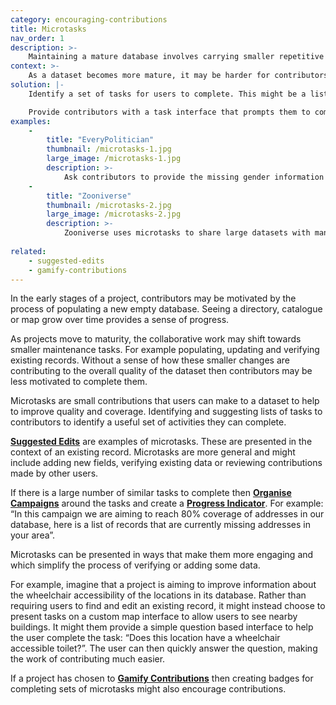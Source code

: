 ```yaml
---
category: encouraging-contributions
title: Microtasks
nav_order: 1
description: >-
    Maintaining a mature database involves carrying smaller repetitive tasks that may be less engaging for contributors
context: >-
    As a dataset becomes more mature, it may be harder for contributors to identify useful ways to contribute when there are fewer obvious gaps in coverage. Contributors might also be less motivated by ongoing maintenance tasks. It is easy to feel a sense of progress when adding new records, but less so when improving them.
solution: |-
    Identify a set of tasks for users to complete. This might be a list of **[Suggested Edits](/patterns/encouraging-contributions/suggested-edits)**, records that need to be **[Marked as Verified](/patterns/maintaining-quality/marking-as-verified)** or other tasks to verify existing data.

    Provide contributors with a task interface that prompts them to complete a number of individual tasks. Use a **[Progress Indicator](/patterns/encouraging-contributions/progress-indicator)** or **[Gamify Contributions](/patterns/encouraging-contributions/gamify-contributions)** to encourage them to complete the tasks.
examples:
    -
        title: "EveryPolitician"
        thumbnail: /microtasks-1.jpg
        large_image: /microtasks-1.jpg
        description: >-
            Ask contributors to provide the missing gender information that hasn’t been captured from other sources
    -
        title: "Zooniverse"
        thumbnail: /microtasks-2.jpg
        large_image: /microtasks-2.jpg
        description: >-
            Zooniverse uses microtasks to share large datasets with many contributors
    
related:
    - suggested-edits
    - gamify-contributions
---
```


In the early stages of a project, contributors may be motivated by the process of populating a new empty database. Seeing a directory, catalogue or map grow over time provides a sense of progress.

As projects move to maturity, the collaborative work may shift towards smaller maintenance tasks. For example populating, updating and verifying existing records. Without a sense of how these smaller changes are contributing to the overall quality of the dataset then contributors may be less motivated to complete them.

Microtasks are small contributions that users can make to a dataset to help to improve quality and coverage. Identifying and suggesting lists of tasks to contributors to identify a useful set of activities they can complete. 

**[Suggested Edits](/patterns/encouraging-contributions/suggested-edits)** are examples of microtasks. These are presented in the context of an existing record. Microtasks are more general and might include adding new fields, verifying existing data or reviewing contributions made by other users.

If there is a large number of similar tasks to complete then **[Organise Campaigns](/patterns/encouraging-contributions/organise-campaigns)** around the tasks and create a **[Progress Indicator](/patterns/encouraging-contributions/progress-indicator)**. For example: “In this campaign we are aiming to reach 80% coverage of addresses in our database, here is a list of records that are currently missing addresses in your area”.

Microtasks can be presented in ways that make them more engaging and which simplify the process of verifying or adding some data. 

For example, imagine that a project is aiming to improve information about the wheelchair accessibility of the locations in its database. Rather than requiring users to find and edit an existing record, it might instead choose to present tasks on a custom map interface to allow users to see nearby buildings. It might them provide a simple question based interface to help the user complete the task: “Does this location have a wheelchair accessible toilet?”. The user can then quickly answer the question, making the work of contributing much easier.

If a project has chosen to **[Gamify Contributions](/patterns/encouraging-contributions/gamify-contributions)** then creating badges for completing sets of microtasks might also encourage contributions.
